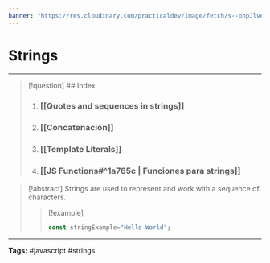```yaml
---
banner: "https://res.cloudinary.com/practicaldev/image/fetch/s--ohpJlve1--/c_imagga_scale,f_auto,fl_progressive,h_420,q_auto,w_1000/https://res.cloudinary.com/drquzbncy/image/upload/v1586605549/javascript_banner_sxve2l.jpg"
---
```

# Strings
<hr> 

> [!question] ## Index
> 
>1. ### [[Quotes and sequences in strings]]
>2. ### [[Concatenación]]
>3. ### [[Template Literals]]
>4. ### [[JS Functions#^1a765c | Funciones para strings]]

> [!abstract]
> Strings are used to represent and work with a sequence of characters.
> 
> > [!example]
> > ~~~~javascript
> > const stringExample="Hello World";
> > ~~~~
> 

<hr>
<b>Tags:</b> #javascript #strings
